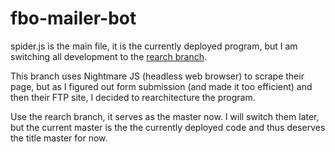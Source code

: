 # fbo-mailer-bot

spider.js is the main file, it is the currently deployed program, but I am switching all development to the [rearch branch](https://www.github.com/scottshotgg/fbo-mailer-bot "FBO Mailer Bot: Re-architecture").

This branch uses Nightmare JS (headless web browser) to scrape their page, but as I figured out form submission (and made it too efficient) and then their FTP site, I decided to rearchitecture the program.

Use the rearch branch, it serves as the master now. I will switch them later, but the current master is the the currently deployed code and thus deserves the title master for now.
